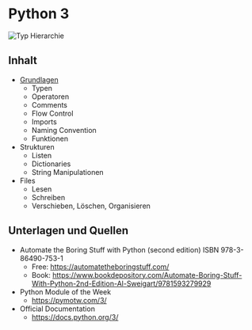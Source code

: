 # Python 3
![Typ Hierarchie](https://upload.wikimedia.org/wikipedia/commons/thumb/c/c3/Python-logo-notext.svg/115px-Python-logo-notext.svg.png)
## Inhalt
- [Grundlagen](Grundlagen.md)
  - Typen
  - Operatoren
  - Comments
  - Flow Control
  - Imports
  - Naming Convention
  - Funktionen
- Strukturen
  -  Listen
  -  Dictionaries
  -  String Manipulationen
-  Files
    -  Lesen
    -  Schreiben
    -  Verschieben, Löschen, Organisieren
## Unterlagen und Quellen
- Automate the Boring Stuff with Python (second edition) ISBN 978-3-86490-753-1
  - Free: https://automatetheboringstuff.com/
  - Book: https://www.bookdepository.com/Automate-Boring-Stuff-With-Python-2nd-Edition-Al-Sweigart/9781593279929
- Python Module of the Week
  - https://pymotw.com/3/
- Official Documentation
  - https://docs.python.org/3/
